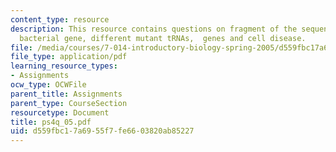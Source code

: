 ```yaml
---
content_type: resource
description: This resource contains questions on fragment of the sequence of a hypothetical
  bacterial gene, different mutant tRNAs,  genes and cell disease.
file: /media/courses/7-014-introductory-biology-spring-2005/d559fbc17a6955f7fe6603820ab85227_ps4q_05.pdf
file_type: application/pdf
learning_resource_types:
- Assignments
ocw_type: OCWFile
parent_title: Assignments
parent_type: CourseSection
resourcetype: Document
title: ps4q_05.pdf
uid: d559fbc1-7a69-55f7-fe66-03820ab85227
---
```

